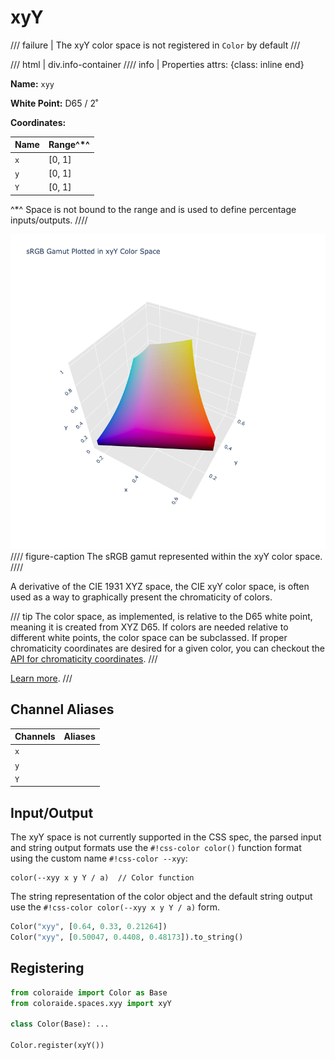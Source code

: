 # xyY

/// failure | The xyY color space is not registered in `Color` by default
///

/// html | div.info-container
//// info | Properties
    attrs: {class: inline end}

**Name:** `xyy`

**White Point:** D65 / 2˚

**Coordinates:**

Name | Range^\*^
---- | -----
`x`  | [0, 1]
`y`  | [0, 1]
`Y`  | [0, 1]

^\*^ Space is not bound to the range and is used to define percentage inputs/outputs.
////

![xyY](../images/xyy-3d.png)
//// figure-caption
The sRGB gamut represented within the xyY color space.
////

A derivative of the CIE 1931 XYZ space, the CIE xyY color space, is often used as a way to graphically present the
chromaticity of colors.

/// tip
The color space, as implemented, is relative to the D65 white point, meaning it is created from XYZ D65. If colors are
needed relative to different white points, the color space can be subclassed. If proper chromaticity coordinates are
desired for a given color, you can checkout the [API for chromaticity coordinates](../chromaticity.md).
///

[Learn more](https://en.wikipedia.org/wiki/CIE_1931_color_space#CIE_xy_chromaticity_diagram_and_the_CIE_xyY_color_space).
///

## Channel Aliases

Channels | Aliases
-------- | -------
`x`      |
`y`      |
`Y`      |

## Input/Output

The xyY space is not currently supported in the CSS spec, the parsed input and string output formats use the
`#!css-color color()` function format using the custom name `#!css-color --xyy`:

```css-color
color(--xyy x y Y / a)  // Color function
```

The string representation of the color object and the default string output use the
`#!css-color color(--xyy x y Y / a)` form.

```py play
Color("xyy", [0.64, 0.33, 0.21264])
Color("xyy", [0.50047, 0.4408, 0.48173]).to_string()
```

## Registering

```py
from coloraide import Color as Base
from coloraide.spaces.xyy import xyY

class Color(Base): ...

Color.register(xyY())
```
